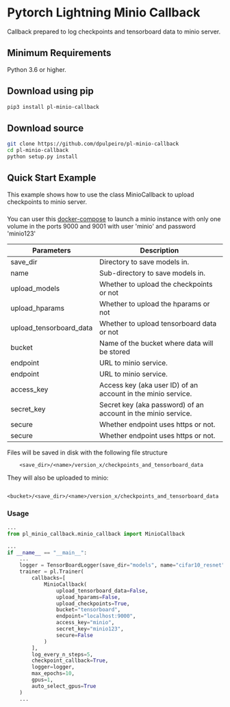 # Pytorch Lightning Minio Callback

Callback prepared to log checkpoints and tensorboard data to minio server.

## Minimum Requirements
Python 3.6 or higher.

## Download using pip

```sh
pip3 install pl-minio-callback
```

## Download source

```sh
git clone https://github.com/dpulpeiro/pl-minio-callback
cd pl-minio-callback
python setup.py install
```

## Quick Start Example

This example shows how to use the class MinioCallback to upload checkpoints to minio server.

###
You can user this [docker-compose](https://github.com/dpulpeiro/pl-minio-callback/blob/master/docker/docker-compose.yaml) 
to launch a minio instance with only one volume in the ports 9000 and 9001 with user 'minio' and password 'minio123'

| Parameters              | Description                                                   |
|-------------------------|---------------------------------------------------------------|
| save_dir                | Directory to save models in.                                  |
| name                    | Sub-directory to save models in.                              |
| upload_models           | Whether to upload the checkpoints or not                      |
| upload_hparams          | Whether to upload the hparams or not                          |
| upload_tensorboard_data | Whether to upload tensorboard data  or not                    |
| bucket                  | Name of the bucket where data will be stored                  |
| endpoint                | URL to minio service.                                         |
| endpoint                | URL to minio service.                                         |
| access_key              | Access key (aka user ID) of an account in the minio service.  |
| secret_key              | Secret key (aka password) of an account in the minio service. |
| secure                  | Whether endpoint uses https or not.                           |
| secure                  | Whether endpoint uses https or not.                           |

Files will be saved in disk with the following file structure
```
    <save_dir>/<name>/version_x/checkpoints_and_tensorboard_data
```
They will also be uploaded to minio:
```
    <bucket>/<save_dir>/<name>/version_x/checkpoints_and_tensorboard_data
```
### Usage

```py
...
from pl_minio_callback.minio_callback import MinioCallback

...
if __name__ == "__main__":
    ...
    logger = TensorBoardLogger(save_dir="models", name="cifar10_resnet")  # Check parameters
    trainer = pl.Trainer(
        callbacks=[
            MinioCallback(
                upload_tensorboard_data=False,
                upload_hparams=False,
                upload_checkpoints=True,
                bucket="tensorboard",
                endpoint="localhost:9000",
                access_key="minio",
                secret_key="minio123",
                secure=False
            )
        ],
        log_every_n_steps=5,
        checkpoint_callback=True,
        logger=logger,
        max_epochs=10,
        gpus=1,
        auto_select_gpus=True
    )
    ...

```
